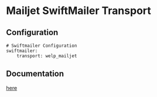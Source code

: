 # Mailjet SwiftMailer Transport

## Configuration

    # Swiftmailer Configuration
    swiftmailer:
        transport: welp_mailjet

## Documentation

[here](https://github.com/welpdev/mailjetBundle)
